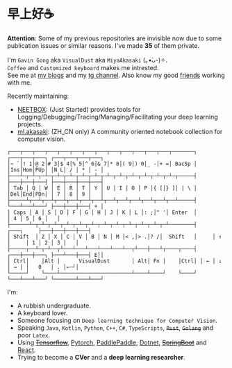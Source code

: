 # 早上好☕  

**Attention**: Some of my previous repositories are invisible now due to some publication issues or similar reasons. I've made __35__ of them private.

I'm `Gavin Gong` aka `VisualDust` aka `MiyaAkasaki` (｡•̀ᴗ-)✧.  
`Coffee` and `Customized keyboard` makes me intrested.  
See me at [my blogs](https://gong.host) and my [tg channel](https://t.me/VisualDusts). Also know my good [friends](https://github.com/neet-cv) working with me.  

Recently maintaining:
- [NEETBOX](https://github.com/visualDust/neetbox): (Just Started) provides tools for Logging/Debugging/Tracing/Managing/Facilitating your deep learning projects.
- [ml.akasaki](https://ml.akasaki.space): (ZH_CN only) A community oriented notebook collection for computer vision.

```
┌───┬───┬───┬───┬───┬───┬───┬───┬───┬───┬───┬───┬───┬───────┐ ┌───┬───┬───┐ ┌───┬───┬───┬───┐
│~ `│! 1│@ 2│# 3│$ 4│% 5│^ 6│& 7│* 8│( 9│) 0│_ -│+ =│ BacSp │ │Ins│Hom│PUp│ │N L│ / │ * │ - │
├───┴─┬─┴─┬─┴─┬─┴─┬─┴─┬─┴─┬─┴─┬─┴─┬─┴─┬─┴─┬─┴─┬─┴─┬─┴─┬─────┤ ├───┼───┼───┤ ├───┼───┼───┼───┤
│ Tab │ Q │ W │ E │ R │ T │ Y │ U │ I │ O │ P │{ [│} ]│ | \ │ │Del│End│PDn│ │ 7 │ 8 │ 9 │   │
├─────┴┬──┴┬──┴┬──┴┬──┴┬──┴┬──┴┬──┴┬──┴┬──┴┬──┴┬──┴┬──┴─────┤ └───┴───┴───┘ ├───┼───┼───┤ + │
│ Caps │ A │ S │ D │ F │ G │ H │ J │ K │ L │: ;│" '│ Enter  │               │ 4 │ 5 │ 6 │   │
├──────┴─┬─┴─┬─┴─┬─┴─┬─┴─┬─┴─┬─┴─┬─┴─┬─┴─┬─┴─┬─┴─┬─┴────────┤     ┌───┐     ├───┼───┼───┼───┤
│ Shift  │ Z │ X │ C │ V │ B │ N │ M │< ,│> .│? /│  Shift   │     │ ↑ │     │ 1 │ 2 │ 3 │   │
├─────┬──┴─┬─┴──┬┴───┴───┴───┴───┴───┴──┬┴───┼───┴┬────┬────┤ ┌───┼───┼───┐ ├───┴───┼───┤ E││
│ Ctrl│    │Alt │      VisualDust       │ Alt│ Fn │    │Ctrl│ │ ← │ ↓ │ → │ │   0   │ . │←─┘│
└─────┘    └────┴───────────────────────┴────┴────┘    └────┘ └───┴───┴───┘ └───────┴───┴───┘
```

I'm: 
- A rubbish undergraduate.  
- A keyboard lover.
- Someone focusing on `Deep learning technique for Computer Vision`.  
- Speaking `Java`, `Kotlin`, `Python`, `C++`, `C#`, `TypeScripts`, ~~`Rust`~~, ~~`Golang`~~ and poor `Latex`.
- Using ~~[Tensorflow](https://www.tensorflow.org/)~~, [Pytorch](https://pytorch.org/), [PaddlePaddle](https://www.paddlepaddle.org), [Dotnet](https://dotnet.microsoft.com/), ~~[SpringBoot](https://spring.io/projects/spring-boot)~~ and [React](https://github.com/facebook/react).  
- Trying to become a __CVer__ and a __deep learning researcher__. 
